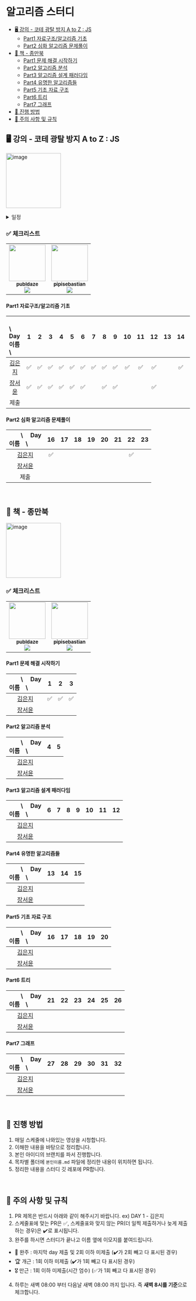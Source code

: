 # 알고리즘 스터디

- [🖥️ 강의 - 코테 광탈 방지 A to Z : JS](#️-강의---코테-광탈-방지-a-to-z--js)
  - [Part1 자료구조/알고리즘 기초](#part1-자료구조알고리즘-기초)
  - [Part2 심화 알고리즘 문제풀이](#part2-심화-알고리즘-문제풀이)
- [📖 책 - 종만북](#-책---종만북)
  - [Part1 문제 해결 시작하기](#part1-문제-해결-시작하기)
  - [Part2 알고리즘 분석](#part2-알고리즘-분석)
  - [Part3 알고리즘 설계 패러다임](#part3-알고리즘-설계-패러다임)
  - [Part4 유명한 알고리즘들](#part4-유명한-알고리즘들)
  - [Part5 기초 자료 구조](#part5-기초-자료-구조)
  - [Part6 트리](#part6-트리)
  - [Part7 그래프](#part7-그래프)
- [📌 진행 방법](#-진행-방법)
- [📌 주의 사항 및 규칙](#-주의-사항-및-규칙)

## 🖥️ 강의 - 코테 광탈 방지 A to Z : JS

[<img width="150" alt="image" src="https://github.com/pipisebastian/algorithm-study/assets/78250089/7c9ab0ec-1550-4ef7-96a4-3e552bd08589">](https://school.programmers.co.kr/learn/courses/13213/13213-%EC%BD%94%EB%94%A9%ED%85%8C%EC%8A%A4%ED%8A%B8-%EA%B4%91%ED%83%88-%EB%B0%A9%EC%A7%80-a-to-z-javascript)

<details>
<summary>일정</summary>
<div markdown="1">

> **1주차** (12 / 4 ~ 12 / 9)

| DAY 1 (월) | DAY 2 (화) | DAY 3 (수) | DAY 4 (목) | DAY 5 (금) | DAY 6 (토) |
| :--------: | :--------: | :--------: | :--------: | :--------: | :--------: |
|    ch1     |    ch2     |    ch3     |    ch4     |    ch5     |    ch6     |

> **2주차** (12 / 11 ~ 12 / 13)

| DAY 7 (월) | DAY 8 (화) | DAY 9 (수) |
| :--------: | :--------: | :--------: |
|    ch7     |    ch8     |    ch9     |

> **3주차** (12 / 27 ~ 1 / ?? )

| DAY 10 (월) | DAY 11 (화) | DAY 12 (수) |
| :---------: | :---------: | :---------: |
|    ch10     |    ch11     |    ch12     |

> **?**

| DAY 13 | DAY 14 | DAY 15 |
| :----: | :----: | :----: |
|  ch13  |  ch14  |  ch15  |

> **??**

| DAY 20 | DAY 21 | DAY 22 | DAY 23 |
| :----: | :----: | :----: | :----: |
|  ch20  |  ch21  |  ch22  |  ch23  |

</div>
</details>

### ✅ 체크리스트

<table><tr>
<td align="center">
  <img src="https://github.com/publdaze.png?v=4?s=100" width="100px;" alt=""/>
  <br />
  <sub>
    <b>publdaze</b>
    <br />
    <img src="https://us-central1-progress-markdown.cloudfunctions.net/progress/70"/>
  </sub>
  <br />
</td>
<td align="center">
  <img src="https://github.com/pipisebastian.png?v=4?s=100" width="100px;" alt=""/>
  <br />
  <sub>
    <b>pipisebastian</b>
    <br />
    <img src="https://us-central1-progress-markdown.cloudfunctions.net/progress/48"/>
  </sub>
  <br />
</td>
</tr></table>

#### Part1 자료구조/알고리즘 기초

| 　　\　 Day<br>이름　\                                      |  1  |  2  |  3  |  4  |  5  |  6  |  7  |  8  |  9  | 10  | 11  | 12  | 13  | 14  | 15  |
| :---------------------------------------------------------- | :-: | :-: | :-: | :-: | :-: | :-: | :-: | :-: | :-: | :-: | :-: | :-: | :-: | :-: | :-: |
| <center>[김은지](https://github.com/publdaze)</center>      | ✅  | ✅  | ✅  | ✅  | ✅  | ✅  | ✅  | ✅  | ✅  | ✅  | ✅  | ✅  |     | ✅  | ✅  |
| <center>[장서윤](https://github.com/pipisebastian)</center> | ✅  | ✅  | ✅  | ✅  | ✅  | ✅  |     | ✅  | ✅  |     |     | ✅  |
| <center>제출</center>                                       |

#### Part2 심화 알고리즘 문제풀이

| 　　\　 Day<br>이름　\                                      | 16  | 17  | 18  | 19  | 20  | 21  | 22  | 23  |
| :---------------------------------------------------------- | :-: | :-: | :-: | :-: | :-: | :-: | :-: | :-: |
| <center>[김은지](https://github.com/publdaze)</center>      | ✅  |     |     |     |     |     | ✅  |
| <center>[장서윤](https://github.com/pipisebastian)</center> |
| <center>제출</center>                                       |

<br/>

## 📖 책 - 종만북

<img width="150" alt="image" src="https://github.com/pipisebastian/algorithm-study/assets/78250089/bdf5d130-56ab-46d0-b6e0-fcbb9c5d6387">

### ✅ 체크리스트

<table><tr>
<td align="center">
  <img src="https://github.com/publdaze.png?v=4?s=100" width="100px;" alt=""/>
  <br />
  <sub>
    <b>publdaze</b>
    <br />
    <img src="https://us-central1-progress-markdown.cloudfunctions.net/progress/9"/>
  </sub>
  <br />
</td>
<td align="center">
  <img src="https://github.com/pipisebastian.png?v=4?s=100" width="100px;" alt=""/>
  <br />
  <sub>
    <b>pipisebastian</b>
    <br />
    <img src="https://us-central1-progress-markdown.cloudfunctions.net/progress/0"/>
  </sub>
  <br />
</td>
</tr></table>

#### Part1 문제 해결 시작하기

| 　　\　 Day<br>이름　\                                      |  1  |  2  |  3  |
| :---------------------------------------------------------- | :-: | :-: | :-: |
| <center>[김은지](https://github.com/publdaze)</center>      | ✅  | ✅  | ✅  |
| <center>[장서윤](https://github.com/pipisebastian)</center> |

#### Part2 알고리즘 분석

| 　　\　 Day<br>이름　\                                      |  4  |  5  |
| :---------------------------------------------------------- | :-: | :-: |
| <center>[김은지](https://github.com/publdaze)</center>      |
| <center>[장서윤](https://github.com/pipisebastian)</center> |

#### Part3 알고리즘 설계 패러다임

| 　　\　 Day<br>이름　\                                      |  6  |  7  |  8  |  9  | 10  | 11  | 12  |
| :---------------------------------------------------------- | :-: | :-: | :-: | :-: | :-: | :-: | :-: |
| <center>[김은지](https://github.com/publdaze)</center>      |
| <center>[장서윤](https://github.com/pipisebastian)</center> |

#### Part4 유명한 알고리즘들

| 　　\　 Day<br>이름　\                                      | 13  | 14  | 15  |
| :---------------------------------------------------------- | :-: | :-: | :-: |
| <center>[김은지](https://github.com/publdaze)</center>      |
| <center>[장서윤](https://github.com/pipisebastian)</center> |

#### Part5 기초 자료 구조

| 　　\　 Day<br>이름　\                                      | 16  | 17  | 18  | 19  | 20  |
| :---------------------------------------------------------- | :-: | :-: | :-: | :-: | :-: |
| <center>[김은지](https://github.com/publdaze)</center>      |
| <center>[장서윤](https://github.com/pipisebastian)</center> |

#### Part6 트리

| 　　\　 Day<br>이름　\                                      | 21  | 22  | 23  | 24  | 25  | 26  |
| :---------------------------------------------------------- | :-: | :-: | :-: | :-: | :-: | :-: |
| <center>[김은지](https://github.com/publdaze)</center>      |
| <center>[장서윤](https://github.com/pipisebastian)</center> |

#### Part7 그래프

| 　　\　 Day<br>이름　\                                      | 27  | 28  | 29  | 30  | 31  | 32  |
| :---------------------------------------------------------- | :-: | :-: | :-: | :-: | :-: | :-: |
| <center>[김은지](https://github.com/publdaze)</center>      |
| <center>[장서윤](https://github.com/pipisebastian)</center> |

<br/>

## 📌 진행 방법

1. 매일 스케줄에 나와있는 영상을 시청합니다.
2. 이해한 내용을 바탕으로 정리합니다.
3. 본인 아이디의 브랜치를 파서 진행합니다.
4. 목차별 폴더에 `본인이름.md` 파일에 정리한 내용이 위치하면 됩니다.
5. 정리한 내용을 스터디 깃 레포에 PR합니다.

<br/>

## 📌 주의 사항 및 규칙

1. PR 제목은 반드시 아래와 같이 해주시기 바랍니다.
   ex) DAY 1 - 김은지
2. 스케줄표에 맞는 PR은 ✅, 스케줄표와 맞지 않는 PR(더 일찍 제출하거나 늦게 제출하는 경우)은 ✔️로 표시됩니다.
3. 완주를 하시면 스터디가 끝나고 이름 옆에 이모지를 붙여드립니다.

- 👑 완주 : 마지막 day 제출 및 2회 이하 미제출 (:heavy_check_mark:가 2회 빼고 다 표시된 경우)
- 🏆 개근 : 1회 이하 미제출 (:heavy_check_mark:가 1회 빼고 다 표시된 경우)
- 🎖 만근 : 1회 이하 미제출(시간 엄수) (✅가 1회 빼고 다 표시된 경우)

4. 하루는 새벽 08:00 부터 다음날 새벽 08:00 까지 입니다. 즉 **새벽 8시를 기준**으로 체크합니다.
